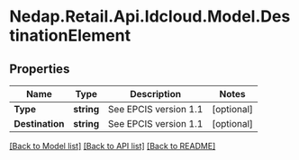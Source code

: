 # Nedap.Retail.Api.Idcloud.Model.DestinationElement
## Properties

Name | Type | Description | Notes
------------ | ------------- | ------------- | -------------
**Type** | **string** | See EPCIS version 1.1 | [optional] 
**Destination** | **string** | See EPCIS version 1.1 | [optional] 

[[Back to Model list]](../README.md#documentation-for-models) [[Back to API list]](../README.md#documentation-for-api-endpoints) [[Back to README]](../README.md)


